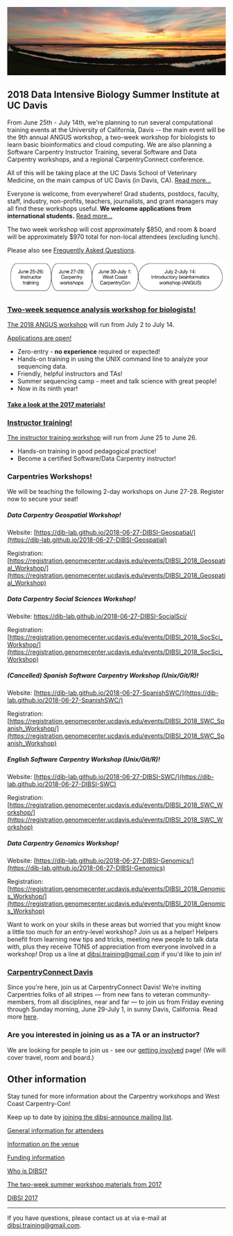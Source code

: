![Yolo Basin panorama](images/yolo-panorama.jpg "DIBSI 2018")

## 2018 Data Intensive Biology Summer Institute at UC Davis

From June 25th - July 14th, we're planning to run several
computational training events at the University of California, Davis
-- the main event will be the 9th annual ANGUS workshop, a two-week
workshop for biologists to learn basic bioinformatics and cloud
computing.  We are also planning a Software Carpentry Instructor
Training, several Software and Data Carpentry workshops, and a
regional CarpentryConnect conference.

All of this will be taking place at the UC Davis School of Veterinary
Medicine, on the main campus of UC Davis (in Davis,
CA). [Read more...](VENUE.html)

Everyone is welcome, from everywhere! Grad students, postdocs,
faculty, staff, industry, non-profits, teachers, journalists, and
grant managers may all find these workshops useful. **We welcome
applications from international students.**
[Read more...](ATTENDEES.html)

The two week workshop will cost approximately $850, and room & board
will be approximately $970 total for non-local attendees (excluding
lunch).

Please also see [Frequently Asked Questions](https://hackmd.io/s/HkdE1IPuG).

![DIBSI overview](images/overview-bubbles.png)

### [Two-week sequence analysis workshop for biologists!](ANGUS.html)

[The 2018 ANGUS workshop](ANGUS.html) will run from July 2 to July 14.

[Applications are open!](https://docs.google.com/forms/d/e/1FAIpQLSeuXw5aX6NUGdzb4NnhQi3CLEMIxHr_vvVZFB762fCJkkkYGA/viewform)

* Zero-entry - **no experience** required or expected!
* Hands-on training in using the UNIX command line to analyze your sequencing data.
* Friendly, helpful instructors and TAs!
* Summer sequencing camp - meet and talk science with great people!
* Now in its ninth year!

#### [Take a look at the 2017 materials!](https://angus.readthedocs.io/en/2017/)

### [Instructor training!](instructor-training.html)

[The instructor training workshop](instructor-training.html) will run
from June 25 to June 26.

* Hands-on training in good pedagogical practice!
* Become a certified Software/Data Carpentry instructor!

### Carpentries Workshops!

We will be teaching the following 2-day workshops on June 27-28. Register now to secure your seat!

##### Data Carpentry Geospatial Workshop! 

Website: [https://dib-lab.github.io/2018-06-27-DIBSI-Geospatial/](https://dib-lab.github.io/2018-06-27-DIBSI-Geospatial)

Registration: [https://registration.genomecenter.ucdavis.edu/events/DIBSI_2018_Geospatial_Workshop/](https://registration.genomecenter.ucdavis.edu/events/DIBSI_2018_Geospatial_Workshop)

##### Data Carpentry Social Sciences Workshop!
Website: [https://dib-lab.github.io/2018-06-27-DIBSI-SocialSci/ ](https://dib-lab.github.io/2018-06-27-DIBSI-SocialSci)

Registration: [https://registration.genomecenter.ucdavis.edu/events/DIBSI_2018_SocSci_Workshop/](https://registration.genomecenter.ucdavis.edu/events/DIBSI_2018_SocSci_Workshop)

##### (Cancelled) Spanish Software Carpentry Workshop (Unix/Git/R)!
Website: [https://dib-lab.github.io/2018-06-27-SpanishSWC/](https://dib-lab.github.io/2018-06-27-SpanishSWC/)

Registration: [https://registration.genomecenter.ucdavis.edu/events/DIBSI_2018_SWC_Spanish_Workshop/](https://registration.genomecenter.ucdavis.edu/events/DIBSI_2018_SWC_Spanish_Workshop)

##### English Software Carpentry Workshop (Unix/Git/R)!
Website: [https://dib-lab.github.io/2018-06-27-DIBSI-SWC/](https://dib-lab.github.io/2018-06-27-DIBSI-SWC) 

Registration: [https://registration.genomecenter.ucdavis.edu/events/DIBSI_2018_SWC_Workshop/](https://registration.genomecenter.ucdavis.edu/events/DIBSI_2018_SWC_Workshop)

##### Data Carpentry Genomics Workshop!
Website: [https://dib-lab.github.io/2018-06-27-DIBSI-Genomics/](https://dib-lab.github.io/2018-06-27-DIBSI-Genomics)

Registration: [https://registration.genomecenter.ucdavis.edu/events/DIBSI_2018_Genomics_Workshop/](https://registration.genomecenter.ucdavis.edu/events/DIBSI_2018_Genomics_Workshop)


Want to work on your skills in these areas but worried that you might know a little too much for an entry-level workshop? 
Join us as a helper! Helpers benefit from learning new tips and tricks, meeting new people to talk data with, 
plus they receive TONS of appreciation from everyone involved in a workshop! Drop us a line at dibsi.training@gmail.com if you'd like to join in!

### [CarpentryConnect Davis](CarpentryConWest.html)

Since you're here, join us at CarpentryConnect Davis! We’re inviting Carpentries folks of all stripes — from new fans to veteran community-members, from all disciplines, near and far — to join us from Friday evening through Sunday morning, June 29-July 1, in sunny Davis, California. Read more [here](CarpentryConWest.html).

### Are you interested in joining us as a TA or an instructor?

We are looking for people to join us - see our
[getting involved](getting-involved.html) page! (We will cover travel,
room and board.)

## Other information

Stay tuned for more information about the Carpentry workshops and West
Coast Carpentry-Con!

Keep up to date by [joining the dibsi-announce mailing list](https://groups.io/g/dibsi-announce/join).

[General information for attendees](ATTENDEES.html)

[Information on the venue](VENUE.html)

[Funding information](FUNDERS.html)

[Who is DIBSI?](WHO.html)

[The two-week summer workshop materials from 2017](angus.readthedocs.io/en/2016/)

[DIBSI 2017](2017/index.html)

----

If you have questions, please contact us at via e-mail at [dibsi.training@gmail.com](mailto:dibsi.training@gmail.com).
